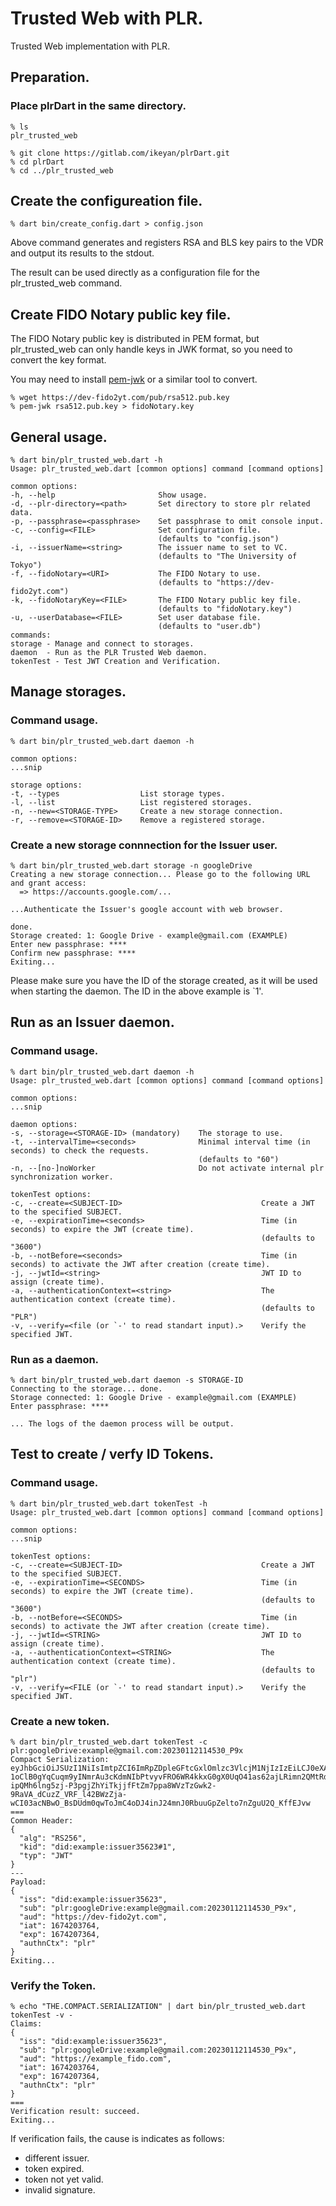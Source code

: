 # Trusted Web with PLR.

Trusted Web implementation with PLR.

## Preparation.

### Place plrDart in the same directory.

```shell-session
% ls
plr_trusted_web

% git clone https://gitlab.com/ikeyan/plrDart.git
% cd plrDart
% cd ../plr_trusted_web
```

## Create the configureation file.

```shell-session
% dart bin/create_config.dart > config.json
```

Above command generates and registers RSA and BLS key pairs to the VDR and output its results to the stdout.

The result can be used directly as a configuration file for the plr_trusted_web command.

## Create FIDO Notary public key file.

The FIDO Notary public key is distributed in PEM format, but
plr_trusted_web can only handle keys in JWK format, so you need to
convert the key format.

You may need to install
[pem-jwk](https://www.npmjs.com/package/pem-jwk) or a similar tool to
convert.

```shell-session
% wget https://dev-fido2yt.com/pub/rsa512.pub.key
% pem-jwk rsa512.pub.key > fidoNotary.key
```

## General usage.

```shell-session
% dart bin/plr_trusted_web.dart -h
Usage: plr_trusted_web.dart [common options] command [command options]

common options:
-h, --help                       Show usage.
-d, --plr-directory=<path>       Set directory to store plr related data.
-p, --passphrase=<passphrase>    Set passphrase to omit console input.
-c, --config=<FILE>              Set configuration file.
                                 (defaults to "config.json")
-i, --issuerName=<string>        The issuer name to set to VC.
                                 (defaults to "The University of Tokyo")
-f, --fidoNotary=<URI>           The FIDO Notary to use.
                                 (defaults to "https://dev-fido2yt.com")
-k, --fidoNotaryKey=<FILE>       The FIDO Notary public key file.
                                 (defaults to "fidoNotary.key")
-u, --userDatabase=<FILE>        Set user database file.
                                 (defaults to "user.db")
commands:
storage - Manage and connect to storages.
daemon  - Run as the PLR Trusted Web daemon.
tokenTest - Test JWT Creation and Verification.
```

## Manage storages.

### Command usage.

```shell-session
% dart bin/plr_trusted_web.dart daemon -h

common options:
...snip

storage options:
-t, --types                  List storage types.
-l, --list                   List registered storages.
-n, --new=<STORAGE-TYPE>     Create a new storage connection.
-r, --remove=<STORAGE-ID>    Remove a registered storage.
```

### Create a new storage connnection for the Issuer user.

```shell-session
% dart bin/plr_trusted_web.dart storage -n googleDrive
Creating a new storage connection... Please go to the following URL and grant access:
  => https://accounts.google.com/...

...Authenticate the Issuer's google account with web browser.

done.
Storage created: 1: Google Drive - example@gmail.com (EXAMPLE)
Enter new passphrase: ****
Confirm new passphrase: ****
Exiting...
```

Please make sure you have the ID of the storage created, as it will be
used when starting the daemon. The ID in the above example is `1'.

## Run as an Issuer daemon.

### Command usage.

```shell-session
% dart bin/plr_trusted_web.dart daemon -h
Usage: plr_trusted_web.dart [common options] command [command options]

common options:
...snip

daemon options:
-s, --storage=<STORAGE-ID> (mandatory)    The storage to use.
-t, --intervalTime=<seconds>              Minimal interval time (in seconds) to check the requests.
                                          (defaults to "60")
-n, --[no-]noWorker                       Do not activate internal plr synchronization worker.

tokenTest options:
-c, --create=<SUBJECT-ID>                               Create a JWT to the specified SUBJECT.
-e, --expirationTime=<seconds>                          Time (in seconds) to expire the JWT (create time).
                                                        (defaults to "3600")
-b, --notBefore=<seconds>                               Time (in seconds) to activate the JWT after creation (create time).
-j, --jwtId=<string>                                    JWT ID to assign (create time).
-a, --authenticationContext=<string>                    The authentication context (create time).
                                                        (defaults to "PLR")
-v, --verify=<file (or `-' to read standart input).>    Verify the specified JWT.
```

### Run as a daemon.

```shell-session
% dart bin/plr_trusted_web.dart daemon -s STORAGE-ID
Connecting to the storage... done.
Storage connected: 1: Google Drive - example@gmail.com (EXAMPLE)
Enter passphrase: ****

... The logs of the daemon process will be output.
```

## Test to create / verfy ID Tokens.

### Command usage.

```shell-session
% dart bin/plr_trusted_web.dart tokenTest -h
Usage: plr_trusted_web.dart [common options] command [command options]

common options:
...snip

tokenTest options:
-c, --create=<SUBJECT-ID>                               Create a JWT to the specified SUBJECT.
-e, --expirationTime=<SECONDS>                          Time (in seconds) to expire the JWT (create time).
                                                        (defaults to "3600")
-b, --notBefore=<SECONDS>                               Time (in seconds) to activate the JWT after creation (create time).
-j, --jwtId=<STRING>                                    JWT ID to assign (create time).
-a, --authenticationContext=<STRING>                    The authentication context (create time).
                                                        (defaults to "plr")
-v, --verify=<FILE (or `-' to read standart input).>    Verify the specified JWT.
```

### Create a new token.

```shell-session
% dart bin/plr_trusted_web.dart tokenTest -c plr:googleDrive:example@gmail.com:20230112114530_P9x
Compact Serialization:
eyJhbGciOiJSUzI1NiIsImtpZCI6ImRpZDpleGFtcGxlOmlzc3VlcjM1NjIzIzEiLCJ0eXAiOiJKV1QifQ.eyJpc3MiOiJkaWQ6ZXhhbXBsZTppc3N1ZXIzNTYyMyIsInN1YiI6InBscjpnb29nbGVEcml2ZTpleGFtcGxlQGdtYWlsLmNvbToyMDIzMDExMjExNDUzMF9QOXgiLCJhdWQiOiJodHRwczovL2V4YW1wbGVfZmlkby5jb20iLCJleHAiOjE2NzQyMDczNjQsImF1dGhuQ3R4IjoicGxyIn0.GMz_vbG3a493qKhxZG5lg5_radv6YfpRRWOtet4kEPJvJjed0AmFtZycKIeVjPanOjCrxYGX-1oClB0gYqCuqm9yINmrAu3cKdmNIbPtvyvFRO6WR4kkxG0gX0UqO41as62ajLRimn2QMtRdG09zRN92ZcP3U1kqrg7Yz8j1JEAeG3MVjpbCk4L9IbltytsHL6GVK5Trei-ipQMh6lng5zj-P3pgjZhYiTkjjfFtZm7ppa8WVzTzGwk2-9RaVA_dCuzZ_VRF_l42BWzZja-wCI03acNBwO_BsDUdm0qwToJmC4oDJ4inJ24mnJ0RbuuGpZelto7nZguU2Q_KffEJvw
===
Common Header:
{
  "alg": "RS256",
  "kid": "did:example:issuer35623#1",
  "typ": "JWT"
}
---
Payload:
{
  "iss": "did:example:issuer35623",
  "sub": "plr:googleDrive:example@gmail.com:20230112114530_P9x",
  "aud": "https://dev-fido2yt.com",
  "iat": 1674203764,
  "exp": 1674207364,
  "authnCtx": "plr"
}
Exiting...
```

### Verify the Token.

```shell-session
% echo "THE.COMPACT.SERIALIZATION" | dart bin/plr_trusted_web.dart tokenTest -v -
Claims:
{
  "iss": "did:example:issuer35623",
  "sub": "plr:googleDrive:example@gmail.com:20230112114530_P9x",
  "aud": "https://example_fido.com",
  "iat": 1674203764,
  "exp": 1674207364,
  "authnCtx": "plr"
}
===
Verification result: succeed.
Exiting...
```

If verification fails, the cause is indicates as follows:

* different issuer.
* token expired.
* token not yet valid.
* invalid signature.
